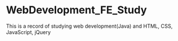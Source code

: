 # WebDevelopment_FE_Study
This is a record of studying web development(Java) and HTML, CSS, JavaScript, jQuery
